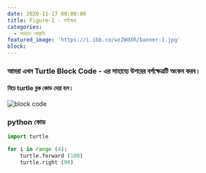 ```yaml
---
date: 2020-11-17 00:00:00
title: Figure-1 - বর্গক্ষেত্র
categories:
  - সাধারণ আকৃতি
featured_image: 'https://i.ibb.co/wzZWdXR/banner-1.jpg'
block:
---
```

### আমরা এখন Turtle Block Code - এর সাহায্যে উপরের বর্গক্ষেত্রটি অংকন করব।

#### নিচে turtle  ব্লক কোড দেয়া হল।

![block code](https://i.ibb.co/nC2vtnr/figure-1.jpg)

### python কোড

```python
import turtle

for i in range (4):
    turtle.forward (100)
    turtle.right (90) 
```
